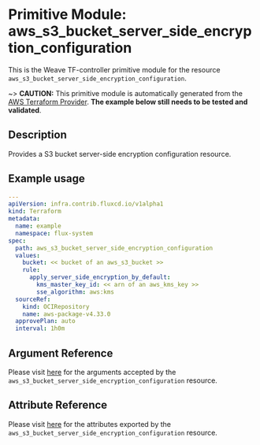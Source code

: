 
# Primitive Module: aws_s3_bucket_server_side_encryption_configuration

This is the Weave TF-controller primitive module for the resource `aws_s3_bucket_server_side_encryption_configuration`.

~> **CAUTION:** This primitive module is automatically generated from the [AWS Terraform Provider](https://registry.terraform.io/providers/hashicorp/aws/latest/docs/resources/s3_bucket_server_side_encryption_configuration). **The example below still needs to be tested and validated**.

## Description

Provides a S3 bucket server-side encryption configuration resource.

## Example usage

```yaml
---
apiVersion: infra.contrib.fluxcd.io/v1alpha1
kind: Terraform
metadata:
  name: example
  namespace: flux-system
spec:
  path: aws_s3_bucket_server_side_encryption_configuration
  values:
    bucket: << bucket of an aws_s3_bucket >>
    rule:
      apply_server_side_encryption_by_default:
        kms_master_key_id: << arn of an aws_kms_key >>
        sse_algorithm: aws:kms
  sourceRef:
    kind: OCIRepository
    name: aws-package-v4.33.0
  approvePlan: auto
  interval: 1h0m
```

## Argument Reference

Please visit [here](https://registry.terraform.io/providers/hashicorp/aws/latest/docs/resources/s3_bucket_server_side_encryption_configuration#argument-reference) for the arguments accepted by the `aws_s3_bucket_server_side_encryption_configuration` resource.

## Attribute Reference

Please visit [here](https://registry.terraform.io/providers/hashicorp/aws/latest/docs/resources/s3_bucket_server_side_encryption_configuration#attributes-reference) for the attributes exported by the `aws_s3_bucket_server_side_encryption_configuration` resource.
